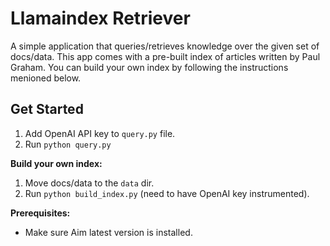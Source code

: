 # Llamaindex Retriever

A simple application that queries/retrieves knowledge over the given set of docs/data.
This app comes with a pre-built index of articles written by Paul Graham.
You can build your own index by following the instructions menioned below.

## Get Started

1. Add OpenAI API key to `query.py` file.
2. Run `python query.py`

**Build your own index:**

1. Move docs/data to the `data` dir.
2. Run `python build_index.py` (need to have OpenAI key instrumented).

**Prerequisites:**
- Make sure Aim latest version is installed.
